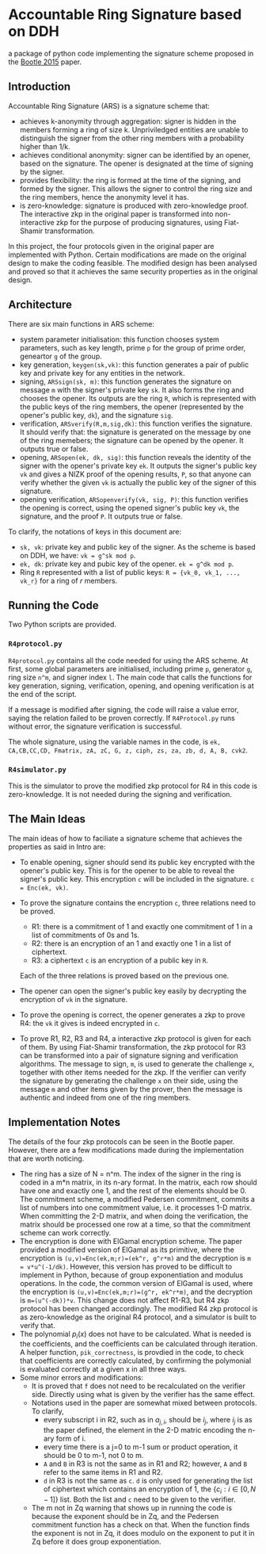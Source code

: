 # Accountable Ring Signature based on DDH

a package of python code implementing the signature scheme proposed in the [Bootle 2015](https://eprint.iacr.org/2015/643) paper.

## Introduction

Accountable Ring Signature (ARS) is a signature scheme that:
- achieves k-anonymity through aggregation: signer is hidden in the members forming a ring of size k. Unpriviledged entities are unable to distinguish the signer from the other ring members with a probability higher than 1/k.
- achieves conditional anonymity: signer can be identified by an opener, based on the signature. The opener is designated at the time of signing by the signer.
- provides flexibility: the ring is formed at the time of the signing, and formed by the signer. This allows the signer to control the ring size and the ring members, hence the anonymity level it has.
- is zero-knowledge: signature is produced with zero-knowledge proof. The interactive zkp in the original paper is transformed into non-interactive zkp for the purpose of producing signatures, using Fiat-Shamir transformation.

In this project, the four protocols given in the original paper are implemented with Python. Certain modifications are made on the original design to make the coding feasible. The modified design has been analysed and proved so that it achieves the same security properties as in the original design.


## Architecture
There are six main functions in ARS scheme:

- system parameter initialisation: this function chooses system parameters, such as key length, prime ```p``` for the group of prime order, geneartor ```g``` of the group.
- key generation, ```keygen(sk,vk)```: this function generates a pair of public key and private key for any entities in the network.
- signing, ```ARSsign(sk, m)```: this function generates the signature on message ```m``` with the signer's private key ```sk```. It also forms the ring and chooses the opener. Its outputs are the ring ```R```, which is represented with the public keys of the ring members, the opener (represented by the opener's public key, ```dk```), and the signature ```sig```.
- verification, ```ARSverify(R,m,sig,dk)```: this function verifies the signature. It should verify that: the signature is generated on the message by one of the ring memebers; the signature can be opened by the opener. It outputs true or false.
- opening, ```ARSopen(ek, dk, sig)```: this function reveals the identity of the signer with the opener's private key ```ek```. It outputs the signer's public key ```vk``` and gives a NIZK proof of the opening results, ```P```, so that anyone can verify whether the given ```vk``` is actually the public key of the signer of this signature.
- opening verification, ```ARSopenverify(vk, sig, P)```: this function verifies the opening is correct, using the opened signer's public key ```vk```, the signature, and the proof ```P```. It outputs true or false.

To clarify, the notations of keys in this document are:
- ```sk, vk```: private key and public key of the signer. As the scheme is based on DDH, we have: ```vk = g^sk mod p```.
- ```ek, dk```: private key and pubic key of the opener. ```ek = g^dk mod p```.
- Ring ```R``` represented with a list of public keys: ```R = {vk_0, vk_1, ..., vk_r}``` for a ring of *r* members.


## Running the Code
Two Python scripts are provided. 

### ```R4protocol.py``` 
```R4protocol.py``` contains all the code needed for using the ARS scheme. At first, some global parameters are initialised, including prime ```p```, generator ```g```, ring size ```n^m```, and signer index ```l```.
The main code that calls the functions for key generation, signing, verification, opening, and opening verification is at the end of the script.

If a message is modified after signing, the code will raise a value error, saying the relation failed to be proven correctly. If ```R4Protocol.py``` runs without error, the signature verification is successful.

The whole signature, using the variable names in the code, is ```ek, CA,CB,CC,CD, Fmatrix, zA, zC, G, z, ciph, zs, za, zb, d, A, B, cvk2```. 
### ```R4simulator.py``` 
This is the simulator to prove the modified zkp protocol for R4 in this code is zero-knowledge. It is not needed during the signing and verification.

## The Main Ideas
The main ideas of how to faciliate a signature scheme that achieves the properties as said in Intro are:
- To enable opening, signer should send its public key encrypted with the opener's public key. This is for the opener to be able to reveal the signer's public key. This encryption ```c``` will be included in the signature. ```c = Enc(ek, vk)```.
- To prove the signature contains the encryption ```c```, three relations need to be proved.
  - R1: there is a commitment of 1 and exactly one commitment of 1 in a list of commitments of 0s and 1s.
  - R2: there is an encryption of an 1 and exactly one 1 in a list of ciphertext.
  - R3: a ciphertext ```c``` is an encryption of a public key in ```R```.
  
  Each of the three relations is proved based on the previous one.
- The opener can open the signer's public key easily by decrypting the encryption of ```vk``` in the signature. 
- To prove the opening is correct, the opener generates a zkp to prove R4: the ```vk``` it gives is indeed encrypted in ```c```.
- To prove R1, R2, R3 and R4, a interactive zkp protocol is given for each of them. By using Fiat-Shamir transformation, the zkp protocol for R3 can be transformed into a pair of signature signing and verification algorithms. The message to sign, ```m```, is used to generate the challenge ```x```, together with other items needed for the zkp. If the verifier can verify the signature by generating the challenge ```x``` on their side, using the message ```m``` and other items given by the prover, then the message is authentic and indeed from one of the ring members.

## Implementation Notes
The details of the four zkp protocols can be seen in the Bootle paper. However, there are a few modifications made during the implementation that are worth noticing.
- The ring has a size of N = n^m. The index of the signer in the ring is coded in a m*n matrix, in its n-ary format. In the matrix, each row should have one and exactly one 1, and the rest of the elements should be 0. The commitment scheme, a modified Pedersen commitment, commits a list of numbers into one commitment value, i.e. it processes 1-D matrix. When committing the 2-D matrix, and when doing the verification, the matrix should be processed one row at a time, so that the commitment scheme can work correctly.
- The encryption is done with ElGamal encryption scheme. The paper provided a modified version of ElGamal as its primitive, where the encryption is ```(u,v)=Enc(ek,m;r)=(ek^r, g^r*m)``` and the decryption is ```m = v*u^(-1/dk)```. However, this version has proved to be difficult to implement in Python, because of group exponentiation and modulus operations. In the code, the common version of ElGamal is used, where the encryption is ```(u,v)=Enc(ek,m;r)=(g^r, ek^r*m)```, and the decryption is ```m=(u^(-dk))*v```. This change does not affect R1-R3, but R4 zkp protocol has been changed accordingly. The modified R4 zkp protocol is as zero-knowledge as the original R4 protocol, and a simulator is built to verify that.
- The polynomial $p_i(x)$ does not have to be calculated. What is needed is the coefficients, and the coefficients can be calculated through iteration. A helper function, ```pik_correctness```, is provdied in the code, to check that coefficients are correctly calculated, by confirming the polymonial is evaluated correctly at a given x in all three ways.
- Some minor errors and modifications: 
  - It is proved that ```f``` does not need to be recalculated on the verifier side. Directly using what is given by the verifier has the same effect.
  - Notations used in the paper are somewhat mixed between protocols. To clarify, 
    - every subscript i in R2, such as in $a_{j,i}$, should be $i_j$, where $i_j$ is as the paper defined, the element in the 2-D matric encoding the n-ary form of i. 
    - every time there is a j=0 to m-1 sum or product operation, it should be 0 to m-1, not 0 to m.
    - ```A``` and ```B``` in R3 is not the same as in R1 and R2; however, ```A``` and ```B``` refer to the same items in R1 and R2.
    - ```d``` in R3 is not the same as ```c```. ```d``` is only used for generating the list of ciphertext which contains an encryption of 1, the $\{c_i:i \in [0,N-1]\}$ list. Both the list and ```c``` need to be given to the verifier.
  - The m not in Zq warning that shows up in running the code is because the exponent should be in Zq, and the Pedersen commitment function has a check on that. When the function finds the exponent is not in Zq, it does modulo on the exponent to put it in Zq before it does group exponentiation.

